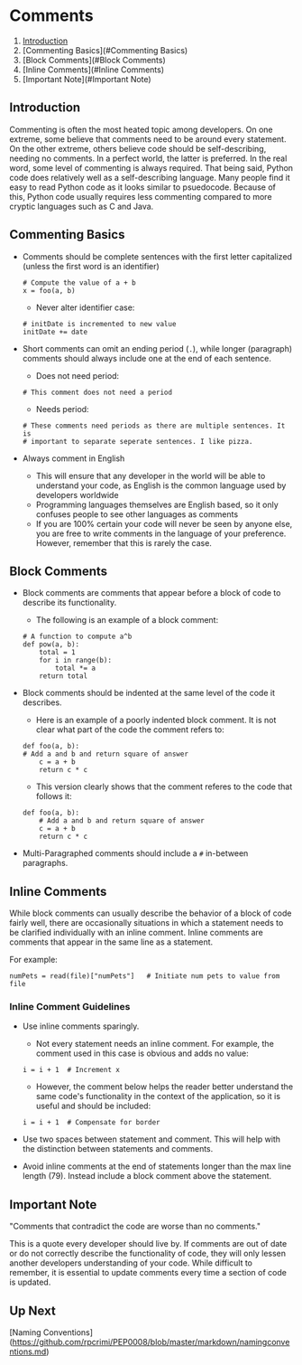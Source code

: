# Comments

1. [Introduction](#Introduction)
2. [Commenting Basics](#Commenting Basics)
3. [Block Comments](#Block Comments)
4. [Inline Comments](#Inline Comments)
5. [Important Note](#Important Note)

<a id="Introduction"></a>
## Introduction
Commenting is often the most heated topic among developers. On one extreme, some believe that comments need to be around every statement. On the other extreme, others believe code should be self-describing, needing no comments. In a perfect world, the latter is preferred. In the real word, some level of commenting is always required. That being said, Python code does relatively well as a self-describing language. Many people find it easy to read Python code as it looks similar to psuedocode. Because of this, Python code usually requires less commenting compared to more cryptic languages such as C and Java.

<a id="Commenting Basics"></a>
## Commenting Basics
- Comments should be complete sentences with the first letter capitalized (unless the first word is an identifier)
	```
	# Compute the value of a + b
	x = foo(a, b)
	```
	- Never alter identifier case:
	```
	# initDate is incremented to new value
	initDate += date
	```

- Short comments can omit an ending period (`.`), while longer (paragraph) comments should always include one at the end of each sentence.

	- Does not need period:
	```
	# This comment does not need a period
	```
	- Needs period:
	```
	# These comments need periods as there are multiple sentences. It is 
	# important to separate seperate sentences. I like pizza.
	```

- Always comment in English
	- This will ensure that any developer in the world will be able to understand your code, as English is the common language used by developers worldwide
	- Programming languages themselves are English based, so it only confuses people to see other languages as comments
	- If you are 100% certain your code will never be seen by anyone else, you are free to write comments in the language of your preference. However, remember that this is rarely the case.

<a id="Block Comments"></a>
## Block Comments
- Block comments are comments that appear before a block of code to describe its functionality. 

	- The following is an example of a block comment:
	```
	# A function to compute a^b
	def pow(a, b):
		total = 1
		for i in range(b):
			total *= a
		return total
	```

- Block comments should be indented at the same level of the code it describes.
	- Here is an example of a poorly indented block comment. It is not clear what part of the code the comment refers to:
	```
	def foo(a, b):
	# Add a and b and return square of answer
		c = a + b
		return c * c
	```
	- This version clearly shows that the comment referes to the code that follows it:
	```
	def foo(a, b):
		# Add a and b and return square of answer
		c = a + b
		return c * c
	```

- Multi-Paragraphed comments should include a `#` in-between paragraphs.

<a id="Inline Comments"></a>
## Inline Comments
While block comments can usually describe the behavior of a block of code fairly well, there are occasionally situations in which a statement needs to be clarified individually with an inline comment. Inline comments are comments that appear in the same line as a statement. 

For example:
```
numPets = read(file)["numPets"]   # Initiate num pets to value from file
```

### Inline Comment Guidelines
- Use inline comments sparingly.
	- Not every statement needs an inline comment. For example, the comment used in this case is obvious and adds no value:
	```
	i = i + 1  # Increment x
	```
	- However, the comment below helps the reader better understand the same code's functionality in the context of the application, so it is useful and should be included:
	```
	i = i + 1  # Compensate for border
	```
- Use two spaces between statement and comment. This will help with the distinction between statements and comments.

- Avoid inline comments at the end of statements longer than the max line length (79). Instead include a block comment above the statement.

<a id="Important Note"></a>
## Important Note
"Comments that contradict the code are worse than no comments."

This is a quote every developer should live by. If comments are out of date or do not correctly describe the functionality of code, they will only lessen another developers understanding of your code. While difficult to remember, it is essential to update comments every time a section of code is updated.

## Up Next
[Naming Conventions] (https://github.com/rpcrimi/PEP0008/blob/master/markdown/namingconventions.md)





